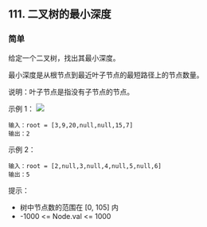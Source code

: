 ## 111. 二叉树的最小深度
### 简单
给定一个二叉树，找出其最小深度。

最小深度是从根节点到最近叶子节点的最短路径上的节点数量。

说明：叶子节点是指没有子节点的节点。

 

示例 1：
<img src="https://assets.leetcode.com/uploads/2020/10/12/ex_depth.jpg"/>
```
输入：root = [3,9,20,null,null,15,7]
输出：2
```
示例 2：
```
输入：root = [2,null,3,null,4,null,5,null,6]
输出：5
```
 

提示：

- 树中节点数的范围在 [0, 105] 内
- -1000 <= Node.val <= 1000
